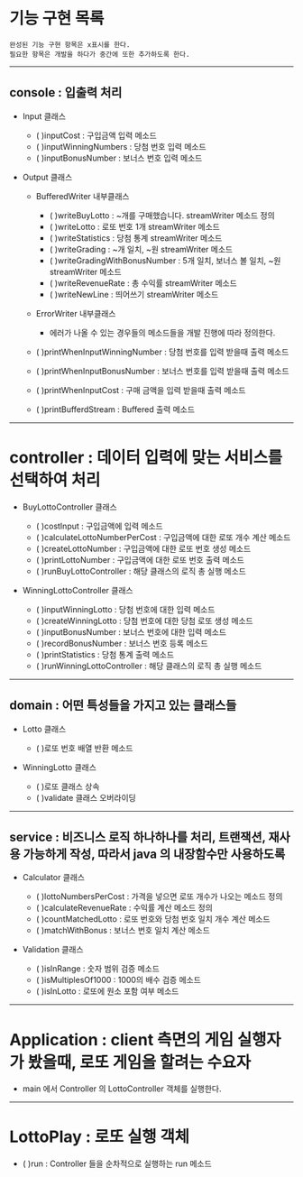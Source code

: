 # 기능 구현 목록

```
완성된 기능 구현 항목은 x표시를 한다.
필요한 항목은 개발을 하다가 중간에 또한 추가하도록 한다.
```

- - -

## console : 입출력 처리

- Input 클래스
  - (  )inputCost : 구입금액 입력 메소드
  - (  )inputWinningNumbers : 당첨 번호 입력 메소드
  - (  )inputBonusNumber : 보너스 번호 입력 메소드

- Output 클래스
  - BufferedWriter 내부클래스
    - (  )writeBuyLotto : ~개를 구매했습니다. streamWriter 메소드 정의
    - (  )writeLotto : 로또 번호 1개 streamWriter 메소드
    - (  )writeStatistics : 당첨 통계 streamWriter 메소드
    - (  )writeGrading : ~개 일치, ~원 streamWriter 메소드
    - (  )writeGradingWithBonusNumber : 5개 일치, 보너스 볼 일치, ~원 streamWriter 메소드
    - (  )writeRevenueRate : 총 수익률 streamWriter 메소드
    - (  )writeNewLine : 띄어쓰기 streamWriter 메소드

  - ErrorWriter 내부클래스
    - 에러가 나올 수 있는 경우들의 메소드들을 개발 진행에 따라 정의한다.

  - (  )printWhenInputWinningNumber : 당첨 번호를 입력 받을때 출력 메소드
  - (  )printWhenInputBonusNumber : 보너스 번호를 입력 받을때 출력 메소드
  - (  )printWhenInputCost : 구매 금액을 입력 받을때 출력 메소드
  - (  )printBufferdStream : Buffered 출력 메소드

- - -

# controller : 데이터 입력에 맞는 서비스를 선택하여 처리

- BuyLottoController 클래스 
  - (  )costInput : 구입금액에 입력 메소드
  - (  )calculateLottoNumberPerCost : 구입금액에 대한 로또 개수 계산 메소드
  - (  )createLottoNumber : 구입금액에 대한 로또 번호 생성 메소드
  - (  )printLottoNumber : 구입금액에 대한 로또 번호 출력 메소드
  - (  )runBuyLottoController : 해당 클래스의 로직 총 실행 메소드

- WinningLottoController 클래스
  - (  )inputWinningLotto : 당첨 번호에 대한 입력 메소드
  - (  )createWinningLotto : 당첨 번호에 대한 당첨 로또 생성 메소드
  - (  )inputBonusNumber : 보너스 번호에 대한 입력 메소드
  - (  )recordBonusNumber : 보너스 번호 등록 메소드
  - (  )printStatistics : 당첨 통계 출력 메소드
  - (  )runWinningLottoController : 해당 클래스의 로직 총 실행 메소드

- - -

## domain : 어떤 특성들을 가지고 있는 클래스들 

- Lotto 클래스
  - (  )로또 번호 배열 반환 메소드

- WinningLotto 클래스
  - (  )로또 클래스 상속
  - (  )validate 클래스 오버라이딩

- - -

## service : 비즈니스 로직 하나하나를 처리, 트랜잭션, 재사용 가능하게 작성, 따라서 java 의 내장함수만 사용하도록

- Calculator 클래스
  - (  )lottoNumbersPerCost : 가격을 넣으면 로또 개수가 나오는 메소드 정의
  - (  )calculateRevenueRate : 수익률 계산 메소드 정의
  - (  )countMatchedLotto : 로또 번호와 당첨 번호 일치 개수 계산 메소드
  - (  )matchWithBonus : 보너스 번호 일치 계산 메소드

- Validation 클래스
  - (  )isInRange : 숫자 범위 검증 메소드
  - (  )isMultiplesOf1000 : 1000의 배수 검증 메소드
  - (  )isInLotto : 로또에 원소 포함 여부 메소드

- - -

# Application : client 측면의 게임 실행자가 봤을때, 로또 게임을 할려는 수요자
- main 에서 Controller 의 LottoController 객체를 실행한다.

- - -

# LottoPlay : 로또 실행 객체
- (  )run : Controller 들을 순차적으로 실행하는 run 메소드
